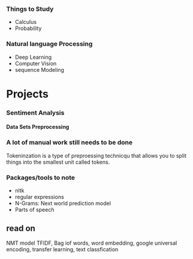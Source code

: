 ### Things to Study
- Calculus
- Probability

### Natural language Processing
- Deep Learning 
- Computer Vision
- sequence Modeling

# Projects
### Sentiment Analysis

#### Data Sets Preprocessing

### A lot of manual work still needs to be done

<p>Tokeninzation is a type of preproessing technicqu that allows you to split things into the smallest unit called tokens.</p>


### Packages/tools to note

- nltk 
- regular expressions
- N-Grams: Next world prediction model
- Parts of speech


## read on 

NMT model
TFIDF, Bag iof words, word embedding, google universal encoding, transfer learning, text classfication







